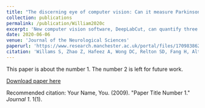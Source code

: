```yaml
---
title: "The discerning eye of computer vision: Can it measure Parkinson's finger tap bradykinesia?"
collection: publications
permalink: /publication/William2020c
excerpt: 'New computer vision software, DeepLabCut, can quantify three measures related to Parkinson’s bradykinesia from smartphone videos of finger tapping. Objective ‘contactless’ measures of standard clinical examinations were not previously possible with wearable sensors (accelerometers, gyroscopes, infrared markers). DeepLabCut requires only conventional video recording of clinical examination and is entirely ‘contactless’. This next generation technology holds potential for Parkinson’s and other neurological disorders with altered movements.'
date: 2020-06-06
venue: 'Journal of the Neurological Sciences'
paperurl: 'https://www.research.manchester.ac.uk/portal/files/170983862/JNS_D_20_00378_R2_2_1_.pdf'
citation: 'Willams S, Zhao Z, Hafeez A, Wong DC, Relton SD, Fang H, Alty JE. &quot;The discerning eye of computer vision: Can it measure Parkinson’s finger tap bradykinesia?.&quot; <i>Journal of the Neurological Sciences</i>.'
---
```

This paper is about the number 1. The number 2 is left for future work.

[Download paper here](http://academicpages.github.io/files/paper1.pdf)

Recommended citation: Your Name, You. (2009). "Paper Title Number 1." <i>Journal 1</i>. 1(1).
